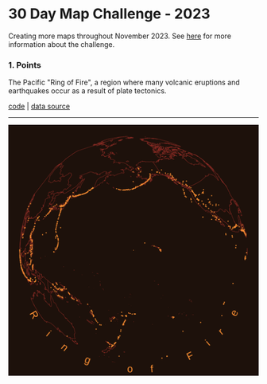 # 30 Day Map Challenge - 2023
Creating more maps throughout November 2023. See [here](https://30daymapchallenge.com/) for more information about the challenge.

### 1. Points 

The Pacific "Ring of Fire", a region where many volcanic eruptions and earthquakes occur as a result of plate tectonics.

[code](https://github.com/hschmidt12/30DayMapChallenge-2023/blob/main/scripts/day1_points.R) | [data source](https://www.ngdc.noaa.gov/hazel/view/hazards/volcano/loc-search/#:~:text=The%20Volcano%20Locations%20Database%20is,Volcanoes%20of%20the%20World%22%20publication)
***
![](https://github.com/hschmidt12/30DayMapChallenge-2023/blob/main/maps/day1_points.png?raw=true)

